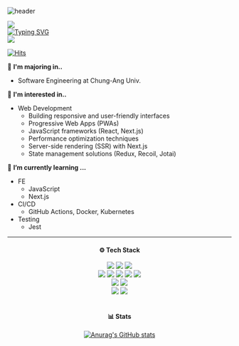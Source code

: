 ![header](https://capsule-render.vercel.app/api?type=waving&color=2679DCFF&section=header&text=Yujin's%20Github&animation=twinkling&height=190&fontSize=35&&fontColor=F7FAFFFF&&&fontAlignY=35&)


<div style="margin: 0; padding: 0;">
  <img src="https://capsule-render.vercel.app/api?type=waving&color=2679DCFF&height=130&section=header" />
</div>
<div style="margin: 0; padding: 0;">
  <a href="https://git.io/typing-svg"><img src="https://readme-typing-svg.demolab.com?font=Alkatra&weight=500&size=45&pause=1000&color=2679DC&center=true&vCenter=true&width=435&lines=Yujin's+Github" alt="Typing SVG" /></a>
</div>
<div style="margin: 0; padding: 0;">
  <img src="https://capsule-render.vercel.app/api?type=waving&color=2679DCFF&height=130&section=footer" />
</div>


[![Hits](https://hits.seeyoufarm.com/api/count/incr/badge.svg?url=https%3A%2F%2Fgithub.com%2Fcausyj&count_bg=%237FAFEF&title_bg=%23555555&icon=waze.svg&icon_color=%23E7E7E7&title=visitor&edge_flat=false)](https://hits.seeyoufarm.com)  



🏫 **I'm majoring in..**
+  Software Engineering at Chung-Ang Univ.

🧐 **I'm interested in..**
+ Web Development
  - Building responsive and user-friendly interfaces
  - Progressive Web Apps (PWAs)
  - JavaScript frameworks (React, Next.js)
  - Performance optimization techniques
  - Server-side rendering (SSR) with Next.js
  - State management solutions (Redux, Recoil, Jotai)

🌱 **I’m currently learning ...**
+ FE
  - JavaScript
  - Next.js
+ CI/CD
  - GitHub Actions, Docker, Kubernetes
+ Testing
  - Jest

---
<div align="center">
    
#### ⚙️ Tech Stack
<div>
    <img src="https://img.shields.io/badge/HTML5-E34F26?style=flat-square&logo=HTML5&logoColor=white"/> 
    <img src="https://img.shields.io/badge/CSS3-1572B6?style=flat-square&logo=CSS3&logoColor=white"/> 
    <img src="https://img.shields.io/badge/Tailwind CSS-06B6D4?style=flat-square&logo=Tailwind CSS&logoColor=white"/> 

</br>

<img src="https://img.shields.io/badge/JavaScript-F7DF1E?style=flat-square&logo=JavaScript&logoColor=white"/> 
<img src="https://img.shields.io/badge/TypeScript-3178C6?style=flat-square&logo=TypeScript&logoColor=white"/> 
<img src="https://img.shields.io/badge/React-61DAFB?style=flat-square&logo=React&logoColor=white"/> 
<img src="https://img.shields.io/badge/Next.js-000000?style=flat-square&logo=Next.js&logoColor=white"/> 
<img src="https://img.shields.io/badge/Jest-C21325?style=flat-square&logo=Jest&logoColor=white"/> 
     
</br>

<img src="https://img.shields.io/badge/Flutter-02569B?style=flat-square&logo=Flutter&logoColor=white"/> 
<img src="https://img.shields.io/badge/Firebase-DD2C00?style=flat-square&logo=Firebase&logoColor=white"/> 
     
</br>

<img src="https://img.shields.io/badge/Docker-2496ED?style=flat-square&logo=Docker&logoColor=white"/> 
<img src="https://img.shields.io/badge/Kubernetes-326CE5?style=flat-square&logo=Kubernetes&logoColor=white"/> 

</br>
</div>
</br>

 #### 📊 Stats

[![Anurag's GitHub stats](https://github-readme-stats-git-masterrstaa-rickstaa.vercel.app/api?username=causyj&&show_icons=true)](https://github.com/anuraghazra/github-readme-stats)

</div>
